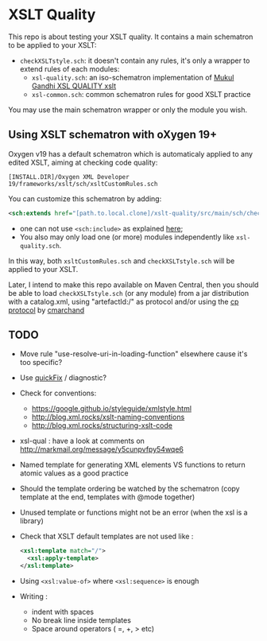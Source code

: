 # XSLT Quality

This repo is about testing your XSLT quality.
It contains a main schematron to be applied to your XSLT:

- `checkXSLTstyle.sch`: it doesn't contain any rules, it's only a wrapper to extend rules of each modules:
  - `xsl-quality.sch`: an iso-schematron implementation of [Mukul Gandhi XSL QUALITY xslt](http://gandhimukul.tripod.com/xslt/xslquality.html)
  - `xsl-common.sch`: common schematron rules for good XSLT practice

You may use the main schematron wrapper or only the module you wish.

## Using XSLT schematron with oXygen 19+ 

Oxygen v19 has a default schematron which is automaticaly applied to any edited XSLT, aiming at checking code quality:

`[INSTALL.DIR]/Oxygen XML Developer 19/frameworks/xslt/sch/xsltCustomRules.sch`

You can customize this schematron by adding: 

```xml
<sch:extends href="[path.to.local.clone]/xslt-quality/src/main/sch/checkXSLTstyle.sch"/>
```

- one can not use `<sch:include>` as explained [here](https://www.oxygenxml.com/forum/topic6804.html);
- You also may only load one (or more) modules independently like `xsl-quality.sch`.

In this way, both `xsltCustomRules.sch` and `checkXSLTstyle.sch` will be applied to your XSLT.

Later, I intend to make this repo available on Maven Central, then you should be able to load `checkXSLTstyle.sch` (or any module) from a jar distribution with a catalog.xml, using "artefactId:/" as protocol and/or using the 
[cp protocol](https://github.com/cmarchand/cp-protocol) by [cmarchand](https://github.com/cmarchand)

## TODO

- Move rule "use-resolve-uri-in-loading-function" elsewhere cause it's too specific?
- Use [quickFix](http://www.schematron-quickfix.com/quickFix/guide.html) / diagnostic?
- Check for conventions: 
    - https://google.github.io/styleguide/xmlstyle.html
    - http://blog.xml.rocks/xslt-naming-conventions
    - http://blog.xml.rocks/structuring-xslt-code
- xsl-qual : have a look at comments on http://markmail.org/message/y5cunpvfpy54wqe6
- Named template for generating XML elements VS functions to return atomic values as a good practice
- Should the template ordering be watched by the schematron (copy template at the end, templates with @mode together)
- Unused template or functions might not be an error (when the xsl is a library)
- Check that XSLT default templates are not used like :

    ```xml 
    <xsl:template match="/">
      <xsl:apply-template>
    </xsl:template>
    ```

- Using `<xsl:value-of>` where `<xsl:sequence>` is enough
- Writing : 
    - indent with spaces 
    - No break line inside templates
    - Space around operators ( =, +, > etc)
